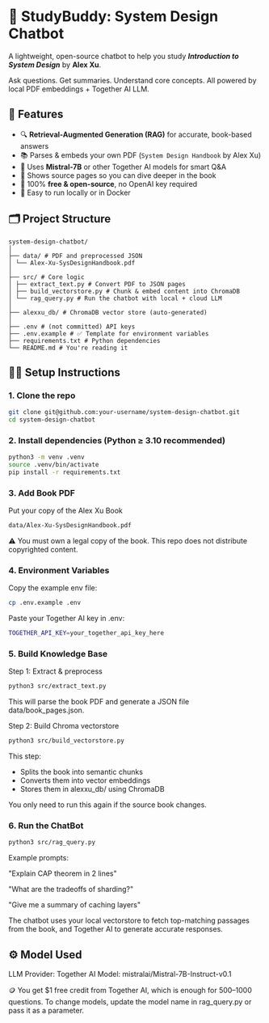 # 🤖 StudyBuddy: System Design Chatbot

A lightweight, open-source chatbot to help you study **_Introduction to System Design_** by **Alex Xu**.

Ask questions. Get summaries. Understand core concepts. All powered by local PDF embeddings + Together AI LLM.



## 🚀 Features

- 🔍 **Retrieval-Augmented Generation (RAG)** for accurate, book-based answers
- 📚 Parses & embeds your own PDF (`System Design Handbook` by Alex Xu)
- 🧠 Uses **Mistral-7B** or other Together AI models for smart Q&A
- 🧾 Shows source pages so you can dive deeper in the book
- 💸 100% **free & open-source**, no OpenAI key required
- 🐳 Easy to run locally or in Docker



## 🗂️ Project Structure
```
system-design-chatbot/
│
├── data/ # PDF and preprocessed JSON
│ └── Alex-Xu-SysDesignHandbook.pdf
│
├── src/ # Core logic
│ ├── extract_text.py # Convert PDF to JSON pages
│ ├── build_vectorstore.py # Chunk & embed content into ChromaDB
│ └── rag_query.py # Run the chatbot with local + cloud LLM
│
├── alexxu_db/ # ChromaDB vector store (auto-generated)
│
├── .env # (not committed) API keys
├── .env.example # ✅ Template for environment variables
├── requirements.txt # Python dependencies
└── README.md # You're reading it
```

## 🧑‍💻 Setup Instructions

### 1. Clone the repo

```bash
git clone git@github.com:your-username/system-design-chatbot.git
cd system-design-chatbot
```


### 2. Install dependencies (Python ≥ 3.10 recommended)

```bash
python3 -m venv .venv
source .venv/bin/activate
pip install -r requirements.txt
```


### 3. Add Book PDF
Put your copy of the Alex Xu Book
```bash
data/Alex-Xu-SysDesignHandbook.pdf
```
⚠️ You must own a legal copy of the book. This repo does not distribute copyrighted content.


### 4. Environment Variables
Copy the example env file:
```bash
cp .env.example .env
```
Paste your Together AI key in .env:
```bash
TOGETHER_API_KEY=your_together_api_key_here
```


### 5. Build Knowledge Base
Step 1: Extract & preprocess
```bash
python3 src/extract_text.py
```
This will parse the book PDF and generate a JSON file data/book_pages.json.


Step 2: Build Chroma vectorstore
```bash
python3 src/build_vectorstore.py
```
This step:

- Splits the book into semantic chunks
- Converts them into vector embeddings
- Stores them in alexxu_db/ using ChromaDB

You only need to run this again if the source book changes.


### 6. Run the ChatBot

```bash
python3 src/rag_query.py

```
Example prompts:

"Explain CAP theorem in 2 lines"

"What are the tradeoffs of sharding?"

"Give me a summary of caching layers"

The chatbot uses your local vectorstore to fetch top-matching passages from the book, and Together AI to generate accurate responses.


## ⚙️ Model Used
LLM Provider: Together AI
Model: mistralai/Mistral-7B-Instruct-v0.1

🪙 You get $1 free credit from Together AI, which is enough for 500–1000 questions.
To change models, update the model name in rag_query.py or pass it as a parameter.










